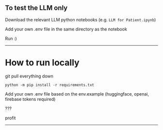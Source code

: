 

## To test the LLM only 
Download the relevant LLM python notebooks (e.g. `LLM for Patient.ipynb`)

Add your own .env file in the same directory as the notebook

Run :)

----------------------------------------------------------------
# How to run locally

git pull everything down

`python -m pip install -r requirements.txt`

Add your own .env file based on the env.example (huggingface, openai, firebase tokens required)

???

profit

--------------------------------- 
